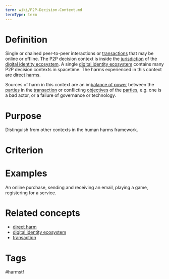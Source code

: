 ```yaml
---
term: wiki/P2P-Decision-Context.md
termType: term
---
```

# Definition
Single or chained peer-to-peer interactions or [transactions](https://essif-lab.github.io/framework/docs/essifLab-glossary#transaction) that may be online or offline.  The P2P decision context is inside the [jurisdiction]([https://essif-lab.github.io/framework/docs/essifLab-glossary#jurisdiction) of the [digital identity ecosystem](https://trustoverip.github.io/hxwg/glossary.html#digital-identity-ecosystem).  A single [digital identity ecosystem](https://trustoverip.github.io/hxwg/glossary.html#digital-identity-ecosystem) contains many P2P decision contexts in spacetime. The harms experienced in this context are [direct harms](https://trustoverip.github.io/hxwg/glossary.html#direct-harm).

Sources of harm in this context are an im[balance of power](https://trustoverip.github.io/hxwg/glossary.html#balance-of-power) between the [parties](https://essif-lab.github.io/framework/docs/essifLab-glossary#party) in the [transaction](https://essif-lab.github.io/framework/docs/essifLab-glossary#transaction) or conflicting [objectives](https://essif-lab.github.io/framework/docs/essifLab-glossary#objective) of the [parties](https://essif-lab.github.io/framework/docs/essifLab-glossary#party), e.g. one is a bad actor, or a failure of governance or technology. 
# Purpose
Distinguish from other contexts in the human harms framework.
# Criterion
# Examples
An online purchase, sending and receiving an email, playing a game, registering for a service.
# Related concepts
* [direct harm](https://trustoverip.github.io/hxwg/glossary.html#direct-harm)
* [digital identity ecosystem](https://trustoverip.github.io/hxwg/glossary.html#digital-identity-ecosystem) 
* [transaction](https://essif-lab.github.io/framework/docs/essifLab-glossary#transaction)
# Tags
 #harmstf
